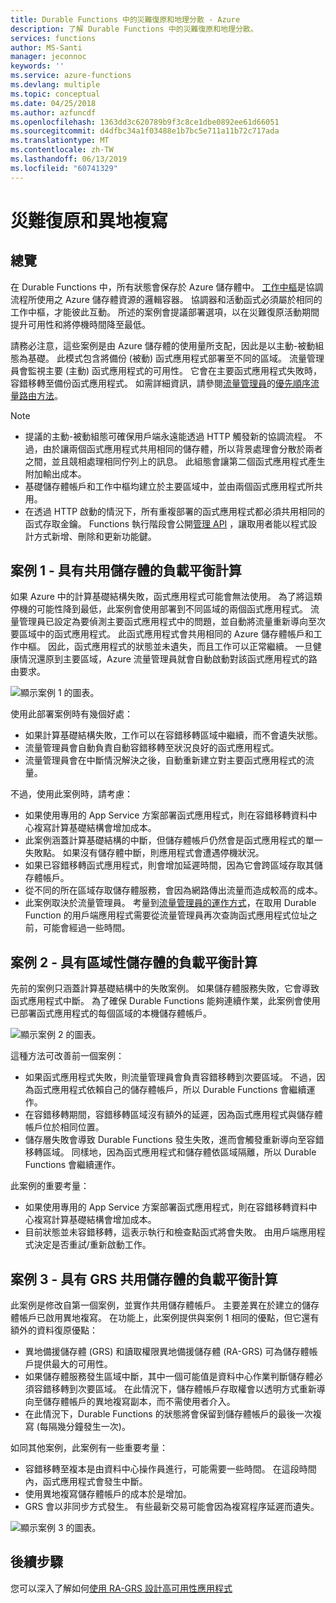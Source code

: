 ```yaml
---
title: Durable Functions 中的災難復原和地理分散 - Azure
description: 了解 Durable Functions 中的災難復原和地理分散。
services: functions
author: MS-Santi
manager: jeconnoc
keywords: ''
ms.service: azure-functions
ms.devlang: multiple
ms.topic: conceptual
ms.date: 04/25/2018
ms.author: azfuncdf
ms.openlocfilehash: 1363dd3c620789b9f3c8ce1dbe0892ee61d66051
ms.sourcegitcommit: d4dfbc34a1f03488e1b7bc5e711a11b72c717ada
ms.translationtype: MT
ms.contentlocale: zh-TW
ms.lasthandoff: 06/13/2019
ms.locfileid: "60741329"
---
```

# <a name="disaster-recovery-and-geo-distribution"></a>災難復原和異地複寫

## <a name="overview"></a>總覽

在 Durable Functions 中，所有狀態會保存於 Azure 儲存體中。 [工作中樞](durable-functions-task-hubs.md)是協調流程所使用之 Azure 儲存體資源的邏輯容器。 協調器和活動函式必須屬於相同的工作中樞，才能彼此互動。
所述的案例會提議部署選項，以在災難復原活動期間提升可用性和將停機時間降至最低。

請務必注意，這些案例是由 Azure 儲存體的使用量所支配，因此是以主動-被動組態為基礎。 此模式包含將備份 (被動) 函式應用程式部署至不同的區域。 流量管理員會監視主要 (主動) 函式應用程式的可用性。 它會在主要函式應用程式失敗時，容錯移轉至備份函式應用程式。 如需詳細資訊，請參閱[流量管理員](https://azure.microsoft.com/services/traffic-manager/)的[優先順序流量路由方法](../../traffic-manager/traffic-manager-routing-methods.md#priority-traffic-routing-method)。

>[!NOTE]
>
> - 提議的主動-被動組態可確保用戶端永遠能透過 HTTP 觸發新的協調流程。 不過，由於讓兩個函式應用程式共用相同的儲存體，所以背景處理會分散於兩者之間，並且競相處理相同佇列上的訊息。 此組態會讓第二個函式應用程式產生附加輸出成本。
> - 基礎儲存體帳戶和工作中樞均建立於主要區域中，並由兩個函式應用程式所共用。
> - 在透過 HTTP 啟動的情況下，所有重複部署的函式應用程式都必須共用相同的函式存取金鑰。 Functions 執行階段會公開[管理 API](https://github.com/Azure/azure-functions-host/wiki/Key-management-API) ，讓取用者能以程式設計方式新增、刪除和更新功能鍵。

## <a name="scenario-1---load-balanced-compute-with-shared-storage"></a>案例 1 - 具有共用儲存體的負載平衡計算

如果 Azure 中的計算基礎結構失敗，函式應用程式可能會無法使用。 為了將這類停機的可能性降到最低，此案例會使用部署到不同區域的兩個函式應用程式。
流量管理員已設定為要偵測主要函式應用程式中的問題，並自動將流量重新導向至次要區域中的函式應用程式。 此函式應用程式會共用相同的 Azure 儲存體帳戶和工作中樞。 因此，函式應用程式的狀態並未遺失，而且工作可以正常繼續。 一旦健康情況還原到主要區域，Azure 流量管理員就會自動啟動對該函式應用程式的路由要求。

![顯示案例 1 的圖表。](./media/durable-functions-disaster-recovery-geo-distribution/durable-functions-geo-scenario01.png)

使用此部署案例時有幾個好處：

- 如果計算基礎結構失敗，工作可以在容錯移轉區域中繼續，而不會遺失狀態。
- 流量管理員會自動負責自動容錯移轉至狀況良好的函式應用程式。
- 流量管理員會在中斷情況解決之後，自動重新建立對主要函式應用程式的流量。

不過，使用此案例時，請考慮：

- 如果使用專用的 App Service 方案部署函式應用程式，則在容錯移轉資料中心複寫計算基礎結構會增加成本。
- 此案例涵蓋計算基礎結構的中斷，但儲存體帳戶仍然會是函式應用程式的單一失敗點。 如果沒有儲存體中斷，則應用程式會遭遇停機狀況。
- 如果已容錯移轉函式應用程式，則會增加延遲時間，因為它會跨區域存取其儲存體帳戶。
- 從不同的所在區域存取儲存體服務，會因為網路傳出流量而造成較高的成本。
- 此案例取決於流量管理員。 考量到[流量管理員的運作方式](../../traffic-manager/traffic-manager-how-it-works.md)，在取用 Durable Function 的用戶端應用程式需要從流量管理員再次查詢函式應用程式位址之前，可能會經過一些時間。

## <a name="scenario-2---load-balanced-compute-with-regional-storage"></a>案例 2 - 具有區域性儲存體的負載平衡計算

先前的案例只涵蓋計算基礎結構中的失敗案例。 如果儲存體服務失敗，它會導致函式應用程式中斷。
為了確保 Durable Functions 能夠連續作業，此案例會使用已部署函式應用程式的每個區域的本機儲存體帳戶。

![顯示案例 2 的圖表。](./media/durable-functions-disaster-recovery-geo-distribution/durable-functions-geo-scenario02.png)

這種方法可改善前一個案例：

- 如果函式應用程式失敗，則流量管理員會負責容錯移轉到次要區域。 不過，因為函式應用程式依賴自己的儲存體帳戶，所以 Durable Functions 會繼續運作。
- 在容錯移轉期間，容錯移轉區域沒有額外的延遲，因為函式應用程式與儲存體帳戶位於相同位置。
- 儲存層失敗會導致 Durable Functions 發生失敗，進而會觸發重新導向至容錯移轉區域。 同樣地，因為函式應用程式和儲存體依區域隔離，所以 Durable Functions 會繼續運作。

此案例的重要考量：

- 如果使用專用的 App Service 方案部署函式應用程式，則在容錯移轉資料中心複寫計算基礎結構會增加成本。
- 目前狀態並未容錯移轉，這表示執行和檢查點函式將會失敗。 由用戶端應用程式決定是否重試/重新啟動工作。

## <a name="scenario-3---load-balanced-compute-with-grs-shared-storage"></a>案例 3 - 具有 GRS 共用儲存體的負載平衡計算

此案例是修改自第一個案例，並實作共用儲存體帳戶。 主要差異在於建立的儲存體帳戶已啟用異地複寫。
在功能上，此案例提供與案例 1 相同的優點，但它還有額外的資料復原優點：

- 異地備援儲存體 (GRS) 和讀取權限異地備援儲存體 (RA-GRS) 可為儲存體帳戶提供最大的可用性。
- 如果儲存體服務發生區域中斷，其中一個可能值是資料中心作業判斷儲存體必須容錯移轉到次要區域。 在此情況下，儲存體帳戶存取權會以透明方式重新導向至儲存體帳戶的異地複寫副本，而不需使用者介入。
- 在此情況下，Durable Functions 的狀態將會保留到儲存體帳戶的最後一次複寫 (每隔幾分鐘發生一次)。

如同其他案例，此案例有一些重要考量：

- 容錯移轉至複本是由資料中心操作員進行，可能需要一些時間。 在這段時間內，函式應用程式會發生中斷。
- 使用異地複寫儲存體帳戶的成本於是增加。
- GRS 會以非同步方式發生。 有些最新交易可能會因為複寫程序延遲而遺失。

![顯示案例 3 的圖表。](./media/durable-functions-disaster-recovery-geo-distribution/durable-functions-geo-scenario03.png)

## <a name="next-steps"></a>後續步驟

您可以深入了解如何[使用 RA-GRS 設計高可用性應用程式](../../storage/common/storage-designing-ha-apps-with-ragrs.md)
